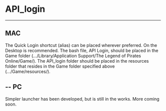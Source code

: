 # API_login

---
MAC
---
The Quick Login shortcut (alias) can be placed wherever preferred. On the Desktop is recommended.
The bash file, API Login, should be placed in the Game folder (.../Library/Application Support/The Legend of Pirates Online/Game/).
The API_login folder should be placed in the resources folder that resides in the Game folder specified above (.../Game/resources/).

--
PC
--
Simpler launcher has been developed, but is still in the works. More coming soon.